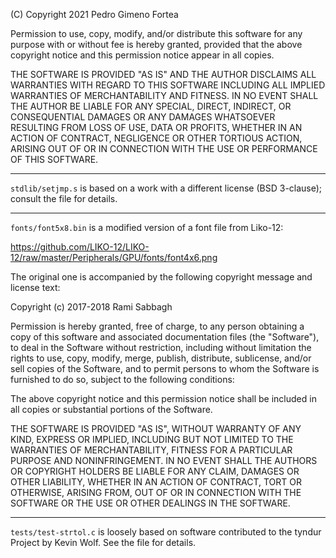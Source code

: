 (C) Copyright 2021 Pedro Gimeno Fortea

Permission to use, copy, modify, and/or distribute this software for any purpose with or without fee is hereby granted, provided that the above copyright notice and this permission notice appear in all copies.

THE SOFTWARE IS PROVIDED "AS IS" AND THE AUTHOR DISCLAIMS ALL WARRANTIES WITH REGARD TO THIS SOFTWARE INCLUDING ALL IMPLIED WARRANTIES OF MERCHANTABILITY AND FITNESS. IN NO EVENT SHALL THE AUTHOR BE LIABLE FOR ANY SPECIAL, DIRECT, INDIRECT, OR CONSEQUENTIAL DAMAGES OR ANY DAMAGES WHATSOEVER RESULTING FROM LOSS OF USE, DATA OR PROFITS, WHETHER IN AN ACTION OF CONTRACT, NEGLIGENCE OR OTHER TORTIOUS ACTION, ARISING OUT OF OR IN CONNECTION WITH THE USE OR PERFORMANCE OF THIS SOFTWARE.

---

`stdlib/setjmp.s` is based on a work with a different license (BSD 3-clause); consult the file for details.

---

`fonts/font5x8.bin` is a modified version of a font file from Liko-12:

https://github.com/LIKO-12/LIKO-12/raw/master/Peripherals/GPU/fonts/font4x6.png

The original one is accompanied by the following copyright message and license text:

Copyright (c) 2017-2018 Rami Sabbagh

Permission is hereby granted, free of charge, to any person obtaining a copy
of this software and associated documentation files (the "Software"), to deal
in the Software without restriction, including without limitation the rights
to use, copy, modify, merge, publish, distribute, sublicense, and/or sell
copies of the Software, and to permit persons to whom the Software is
furnished to do so, subject to the following conditions:

The above copyright notice and this permission notice shall be included in all
copies or substantial portions of the Software.

THE SOFTWARE IS PROVIDED "AS IS", WITHOUT WARRANTY OF ANY KIND, EXPRESS OR
IMPLIED, INCLUDING BUT NOT LIMITED TO THE WARRANTIES OF MERCHANTABILITY,
FITNESS FOR A PARTICULAR PURPOSE AND NONINFRINGEMENT. IN NO EVENT SHALL THE
AUTHORS OR COPYRIGHT HOLDERS BE LIABLE FOR ANY CLAIM, DAMAGES OR OTHER
LIABILITY, WHETHER IN AN ACTION OF CONTRACT, TORT OR OTHERWISE, ARISING FROM,
OUT OF OR IN CONNECTION WITH THE SOFTWARE OR THE USE OR OTHER DEALINGS IN THE
SOFTWARE.

---

`tests/test-strtol.c` is loosely based on software contributed to the tyndur Project by Kevin Wolf. See the file for details.
